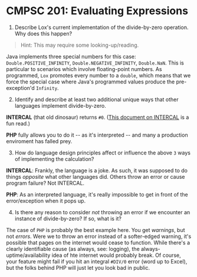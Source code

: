 # CMPSC 201: Evaluating Expressions

1. Describe Lox's current implementation of the divide-by-zero operation. Why does this happen?

> Hint: This may require some looking-up/reading.

Java implements three special numbers for this case: `Double.POSITIVE_INFINITY`, `Double.NEGATIVE_INFINITY`,
`Double.NaN`. This is particular to scenarios which involve floating-point numbers. As programmed, `Lox`
promotes every number to a `double`, which means that we force the special case where Java's programmed
values produce the pre-exception'd `Infinity`.

2. Identify and describe at least two additional unique ways that other languages implement divide-by-zero.

**INTERCAL** (that old dinosaur) returns `#0`. ([This document on INTERCAL](https://www.muppetlabs.com/~breadbox/intercal-man/s01.html#1) is a fun read.)

**PHP** fully allows you to do it -- as it's interpreted -- and many a production enviroment has falled prey.

3. How do language design principles affect or influence the above `3` ways of implementing the calculation?

**INTERCAL**: Frankly, the language is a joke. As such, it was supposed to do things _opposite_ what other languages did. Others
throw an error or cause program failure? Not INTERCAL. 

**PHP**: As an interpreted language, it's really impossible to get in front of the error/exception when it pops up. 

4. Is there any reason to consider _not_ throwing an error if we encounter an instance of divide-by-zero? If so, what is it?

The case of `PHP` is probably the best example here. You get _warnings_, but not _errors_. Were we to throw an error instead
of a softer-edged warning, it's possible that pages on the internet would cease to function. While there's a clearly identifiable cause
(as always, see: logging), the always-uptime/availability idea of hte internet would probably break. Of course, your feature
might fail if you hit an integral `#DIV/0` error (word up to Excel), but the folks behind PHP will just let you look bad
in public.
